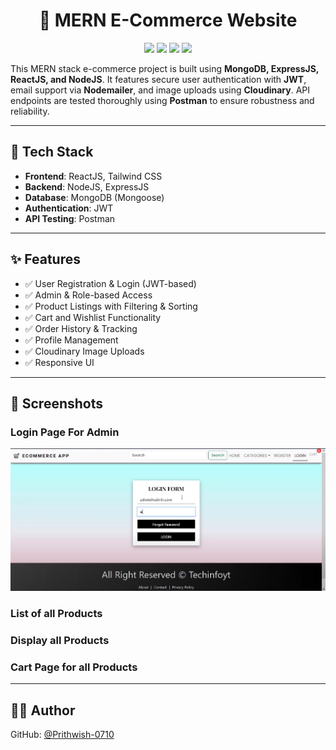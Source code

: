 <h1 align="center">🛒 MERN E-Commerce Website </h1>

<p align="center">
  <img src="https://img.shields.io/badge/Current%20Version-1.0.0-brightgreen">
  <img src="https://img.shields.io/badge/Made%20in-React-blue">
  <img src="https://img.shields.io/badge/License-GPL%20v3-yellow">
  <img src="https://img.shields.io/badge/Run%20Tests-passing-brightgreen">
</p>


This MERN stack e-commerce project is built using **MongoDB, ExpressJS, ReactJS, and NodeJS**. It features secure user authentication with **JWT**, email support via **Nodemailer**, and image uploads using **Cloudinary**. API endpoints are tested thoroughly using **Postman** to ensure robustness and reliability.

---

## 🚀 Tech Stack

- **Frontend**: ReactJS, Tailwind CSS
- **Backend**: NodeJS, ExpressJS
- **Database**: MongoDB (Mongoose)
- **Authentication**: JWT
- **API Testing**: Postman

---

## ✨ Features

- ✅ User Registration & Login (JWT-based)
- ✅ Admin & Role-based Access
- ✅ Product Listings with Filtering & Sorting
- ✅ Cart and Wishlist Functionality
- ✅ Order History & Tracking
- ✅ Profile Management
- ✅ Cloudinary Image Uploads
- ✅ Responsive UI

---

## 📸 Screenshots

### Login Page For Admin  
![image alt](https://github.com/Prithwish-0710/MernStack_Project/blob/e912549af3b80d47924e59e6f2b1e56c9065e11c/Login%20Page%20For%20Admin.png)

### List of all Products  



### Display all Products


### Cart Page for all Products


---

## 🧑‍💻 Author

GitHub: [@Prithwish-0710](https://github.com/Prithwish-0710)
